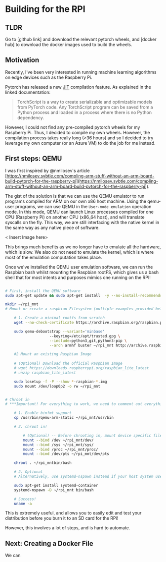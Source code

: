 # Building for the RPI

## TLDR

Go to [github link] and download the relevant pytorch wheels, and [docker hub] to download the docker images used to build the wheels. 


## Motivation

Recently, I've been very interested in running machine learning algorithms on edge devices such as the Raspberry Pi. 

Pytorch has released a new [JIT](https://pytorch.org/docs/stable/jit.html) compilation feature. As explained in the linked documentation:

> TorchScript is a way to create serializable and optimizable models from PyTorch code. Any TorchScript program can be saved from a Python process and loaded in a process where there is no Python dependency.

However, I could not find any pre-compiled pytorch wheels for my Raspberry Pi. Thus, I decided to compile my own wheels. However, the compilation process takes really long (>36 hours) and so I decided to try leverage my own computer (or an Azure VM) to do the job for me instead. 

## First steps: QEMU

I was first inspired by @nmilosev's article [https://nmilosev.svbtle.com/compling-arm-stuff-without-an-arm-board-build-pytorch-for-the-raspberry-pi](https://nmilosev.svbtle.com/compling-arm-stuff-without-an-arm-board-build-pytorch-for-the-raspberry-pi]). 

The gist of the solution is that we can use the QEMU emulator to run programs compiled for ARM on our own x86 host machine. Using the qemu-user programs, we can use QEMU in the `User-mode emulation` operation mode. In this mode, QEMU can launch Linux processes compiled for one CPU (Raspberry Pi) on another CPU (x86_64 host), and will translate syscalls on the fly. This way, we are still interfacing with the native kernel in the same way as any native piece of software. 

< Insert Image here>

This brings much benefits as we no longer have to emulate all the hardware, which is slow. We also do not need to emulate the kernel, which is where most of the emulation computation takes place. 

Once we've installed the QEMU user emulation software, we can run the Raspbian bash whilst mounting the Raspbian rootFS, which gives us a bash shell that for most intents and purposes mimics one running on the RPI!




```bash

# First, install the QEMU software
sudo apt-get update && sudo apt-get install  -y --no-install-recommends qemu binfmt-support qemu-user-static

mkdir ~/rpi_mnt
# Mount or create a raspbian Filesystem (multiple examples provided below)

    # 1. Create a minimal rootfs from scratch
    wget --no-check-certificate https://archive.raspbian.org/raspbian.public.key -O - | sudo apt-key add -q

    sudo qemu-debootstrap --variant='minbase' 
                    --keyring=/etc/apt/trusted.gpg \
                    --include=python3,git,python3-pip \
                    --arch armhf buster ~/rpi_mnt http://archive.raspbian.org/raspbian 

    #2 Mount an existing Raspbian Image
        
    # (Optional) Download the official Raspbian Image
    # wget https://downloads.raspberrypi.org/raspbian_lite_latest
    # unzip raspbian_lite_latest

    sudo losetup -f -P --show *-raspbian-*.img
    sudo mount /dev/loop0p2 -o rw ~/rpi_mnt


# Chroot in
# ***Important! For everything to work, we need to comment out everything in ~/rpi_mnt/etc/ld.so.preload before chrooting in. 

    # 1. Enable binfmt support
    cp /usr/bin/qemu-arm-static ~/rpi_mnt/usr/bin

    # 2. chroot in!

        # (Optional) -- Before chrooting in, mount device specific files from the host. Be careful though! Improper editing of these files can cause your host system to crash
        mount --bind /dev ~/rpi_mnt/dev/
        mount --bind /sys ~/rpi_mnt/sys/
        mount --bind /proc ~/rpi_mnt/proc/
        mount --bind /dev/pts ~/rpi_mnt/dev/pts

    chroot . ~/rpi_mntbin/bash

    # 2. Optional
    # Alternatively, use systemd-nspawn instead if your host system uses systemd. This is best practice and does a better job of islating the chroot environment from your host system

    sudo apt-get install systemd-container
    systemd-nspawn -D ~/rpi_mnt bin/bash

    # Success! 
    uname -a

```

This is extremely useful, and allows you to easily edit and test your distribution before you burn it to an SD card for the RPi! 

However, this involves a lot of steps, and is hard to automate. 

## Next: Creating a Docker File

We can 